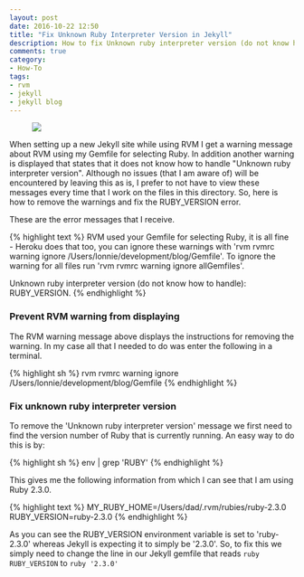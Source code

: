 ```yaml
---
layout: post
date: 2016-10-22 12:50
title: "Fix Unknown Ruby Interpreter Version in Jekyll"
description: How to fix Unknown ruby interpreter version (do not know how to handle) RUBY_VERSION and RVM warning.
comments: true
category:
- How-To
tags:
- rvm
- jekyll
- jekyll blog
---
```

<figure class="alignleft">
	<img src="{{ site.url }}/{{ site.baseurl }}/assets/terminal_warning.jpg" />
</figure>
When setting up a new Jekyll site while using RVM I get a warning message about
RVM using my Gemfile for selecting Ruby.  In addition another warning is displayed
that states that it does not know how to handle "Unknown ruby interpreter version".
Although no issues (that I am aware of) will be encountered by leaving this as is,
I prefer to not have to view these messages every time that I work on the files
in this directory. So, here is how to remove the warnings and fix the RUBY_VERSION
error.

These are the error messages that I receive.

{% highlight text %}
 RVM used your Gemfile for selecting Ruby, it is all fine - Heroku does that too,
 you can ignore these warnings with 'rvm rvmrc warning ignore /Users/lonnie/development/blog/Gemfile'.
 To ignore the warning for all files run 'rvm rvmrc warning ignore allGemfiles'.

 Unknown ruby interpreter version (do not know how to handle): RUBY_VERSION.
{% endhighlight %}

### Prevent RVM warning from displaying
The RVM warning message above displays the instructions for removing the warning.
In my case all that I needed to do was enter the following in a terminal.

{% highlight sh %}
rvm rvmrc warning ignore /Users/lonnie/development/blog/Gemfile
{% endhighlight %}

### Fix unknown ruby interpreter version

To remove the 'Unknown ruby interpreter version' message we first need to find
the version number of Ruby that is currently running.  An easy way to do this
is by:

{% highlight sh %}
env | grep 'RUBY'
{% endhighlight %}

This gives me the following information from which I can see that I am using Ruby
2.3.0.

{% highlight text %}
 MY_RUBY_HOME=/Users/dad/.rvm/rubies/ruby-2.3.0
 RUBY_VERSION=ruby-2.3.0
{% endhighlight %}

As you can see the RUBY_VERSION environment variable is set to 'ruby-2.3.0' whereas
Jekyll is expecting it to simply be '2.3.0'. So, to fix this we simply need to change
the line in our Jekyll gemfile that reads <code>ruby RUBY_VERSION</code> to
<code>ruby '2.3.0'</code>
